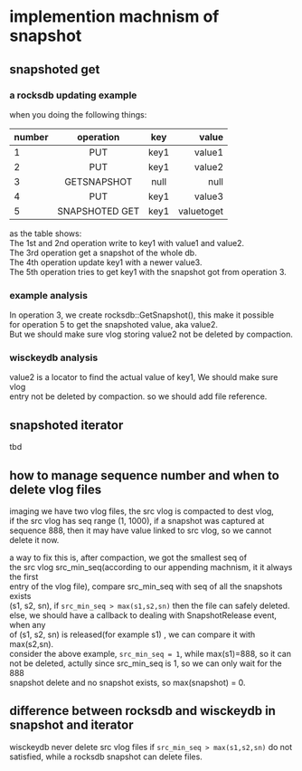 # implemention machnism of snapshot

## snapshoted get
### a rocksdb updating example
when you doing the following things:

| number | operation | key | value  | 
| ------ |:---------:|:-----:| ------:|
| 1 | PUT | key1 | value1 |
| 2 | PUT | key1 | value2 |
| 3 | GETSNAPSHOT | null | null |
| 4 | PUT | key1 | value3 |
| 5 | SNAPSHOTED GET | key1 | valuetoget |

as the table shows:  
The 1st and 2nd operation write to key1 with value1 and value2.  
The 3rd operation get a snapshot of the whole db.  
The 4th operation update key1 with a newer value3.  
The 5th operation tries to get key1 with the snapshot got from operation 3.  

### example analysis
In operation 3, we create rocksdb::GetSnapshot(), this make it possible  
for operation 5 to get the snapshoted value, aka value2.  
But we should make sure vlog storing value2 not be deleted by compaction.  

### wisckeydb analysis
value2 is a locator to find the actual value of key1, We should make sure vlog  
entry not be deleted by compaction. so we should add file reference.  


## snapshoted iterator
tbd

## how to manage sequence number and when to delete vlog files
imaging we have two vlog files, the src vlog is compacted to dest vlog,   
if the src vlog has seq range (1, 1000), if a snapshot was captured at  
sequence 888, then it may have value linked to src vlog, so we cannot   
delete it now.  

a way to fix this is, after compaction, we got the smallest seq of  
the src vlog src_min_seq(according to our appending machnism, it it always the first   
entry of the vlog file), compare src_min_seq with seq of all the snapshots exists  
(s1, s2, sn), if ```src_min_seq > max(s1,s2,sn)``` then the file can safely deleted.  
else, we should have a callback to dealing with SnapshotRelease event, when any   
of (s1, s2, sn) is released(for example s1) , we can compare it with max(s2,sn).  
consider the above example, ```src_min_seq = 1```, while max(s1)=888, so it can  
not be deleted, actully since src_min_seq is 1, so we can only wait for the 888  
snapshot delete and no snapshot exists, so max(snapshot) = 0.

## difference between rocksdb and wisckeydb in snapshot and iterator
wisckeydb never delete src vlog files if ```src_min_seq > max(s1,s2,sn)``` do not   
satisfied, while a rocksdb snapshot can delete files.
